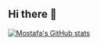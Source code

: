 ## Hi there 👋

[![Mostafa's GitHub stats](https://github-readme-stats.vercel.app/api?username=mostafasadeghi97)](https://github.com/mostafasadeghi97/github-readme-stats)
